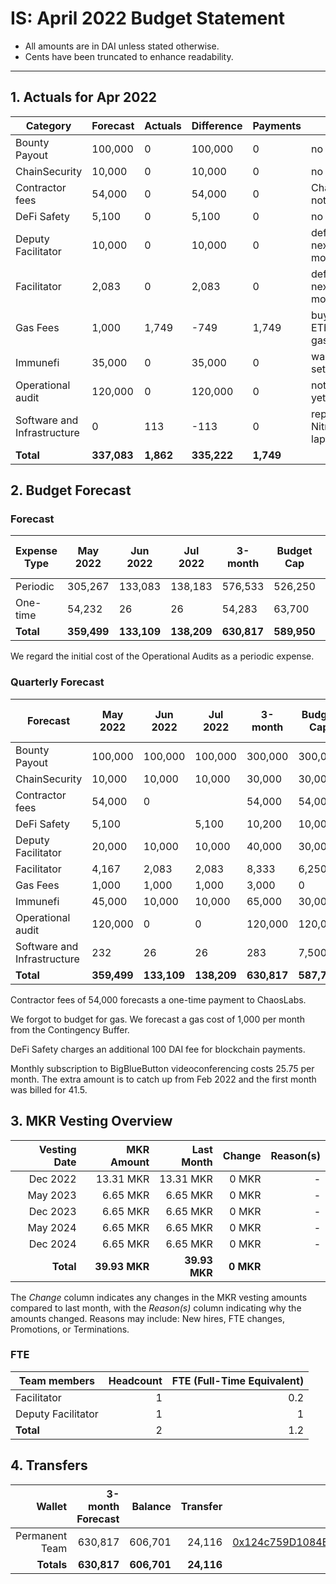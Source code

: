 # IS: April 2022 Budget Statement

* All amounts are in DAI unless stated otherwise.
* Cents have been truncated to enhance readability.

---

## 1. Actuals for Apr 2022

|Category                   |Forecast|Actuals|Difference|Payments|Why                   |
|---------------------------|--------|-------|----------|--------|----------------------|
|Bounty Payout              |100,000 |0      |100,000   |0       |no payouts            |
|ChainSecurity              |10,000  |0      |10,000    |0       |no usage              |
|Contractor fees            |54,000  |0      |54,000    |0       |ChaosLabs not ready   |
|DeFi Safety                |5,100   |0      |5,100     |0       |no usage              |
|Deputy Facilitator         |10,000  |0      |10,000    |0       |deferred to next month|
|Facilitator                |2,083   |0      |2,083     |0       |deferred to next month|
|Gas Fees                   |1,000   |1,749  |\-749     |1,749   |buy 0.5 ETH for gas   |
|Immunefi                   |35,000  |0      |35,000    |0       |wallet not set up     |
|Operational audit          |120,000 |0      |120,000   |0       |not started yet       |
|Software and Infrastructure|0       |113    |\-113     |0       |repair NitroPad laptop|
|**Total**                      |**337,083** |**1,862**  |**335,222**   |**1,749**   |                      |

## 2. Budget Forecast

### Forecast

|Expense Type|May 2022|Jun 2022|Jul 2022|3-month|Budget Cap|Budget Cap + Buffer|
|------------|--------|--------|--------|-------|----------|-------------------|
|Periodic    |305,267 |133,083 |138,183 |576,533|526,250   |605,188            |
|One-time    |54,232  |26      |26      |54,283 |63,700    |73,255             |
|**Total**       |**359,499** |**133,109** |**138,209** |**630,817**|**589,950**   |**678,443**            |

We regard the initial cost of the Operational Audits as a periodic expense.

### Quarterly Forecast

|Forecast          |May 2022|Jun 2022|Jul 2022|3-month|Budget Cap|Budget Cap + Buffer|
|------------------|--------|--------|--------|-------|----------|-------------------|
|Bounty Payout              |100,000|100,000|100,000|300,000|300,000   |345,000            |
|ChainSecurity              |10,000 |10,000 |10,000 |30,000 |30,000    |34,500             |
|Contractor fees            |54,000 |0      |       |54,000 |54,000    |62,100             |
|DeFi Safety                |5,100  |       |5,100  |10,200 |10,000    |11,500             |
|Deputy Facilitator         |20,000 |10,000 |10,000 |40,000 |30,000    |34,500             |
|Facilitator                |4,167  |2,083  |2,083  |8,333  |6,250     |7,188              |
|Gas Fees                   |1,000  |1,000  |1,000  |3,000  |0         |0                  |
|Immunefi                   |45,000 |10,000 |10,000 |65,000 |30,000    |34,500             |
|Operational audit          |120,000|0      |0      |120,000|120,000   |138,000            |
|Software and Infrastructure|232    |26     |26     |283    |7,500     |8,625              |
|**Total**                      |**359,499**|**133,109**|**138,209**|**630,817**|**587,750**   |**675,913**            |

Contractor fees of 54,000 forecasts a one-time payment to ChaosLabs.

We forgot to budget for gas. We forecast a gas cost of 1,000 per month
from the Contingency Buffer.

DeFi Safety charges an additional 100 DAI fee for blockchain payments.

Monthly subscription to BigBlueButton videoconferencing costs 25.75 per month. The extra amount is to catch up from Feb 2022 and the first month was billed for 41.5.

## 3. MKR Vesting Overview

|  Vesting Date  |       MKR Amount | Last Month |        Change |      Reason(s) |
|---------------:|-----------------:|-----------:|--------------:|---------------:|
|  Dec 2022        |      13.31 MKR |  13.31 MKR |   0 MKR |      -  |
|  May 2023        |       6.65 MKR |   6.65 MKR |   0 MKR |      - |
|  Dec 2023        |       6.65 MKR |   6.65 MKR |   0 MKR |      - |
|  May 2024        |       6.65 MKR |   6.65 MKR |   0 MKR |      - |
|  Dec 2024        |       6.65 MKR |   6.65 MKR |   0 MKR |      - |
|  **Total**       | **39.93 MKR**  |**39.93 MKR**| **0 MKR** |           |

The *Change* column indicates any changes in the MKR vesting amounts compared to last month, with the *Reason(s)* column indicating why the amounts changed. Reasons may include: New hires, FTE changes, Promotions, or Terminations.

### FTE

| Team members              |Headcount|FTE (Full-Time Equivalent)|
|---------------------------|--------:|-------------------------:|
| Facilitator               |1        |0.2                       |
| Deputy Facilitator        |1        |1                         |
| **Total**                 |2        |1.2                       |

## 4. Transfers

|  Wallet | 3-month Forecast    | Balance |      Transfer |                Multi-sig Address |
|--------:|---------------------:|-------:|--------------:|---------------------------------:|
| Permanent Team | 630,817     | 606,701      | 24,116 | [0x124c759D1084E67B19a206ab85c4527Fab26c342](https://gnosis-safe.io/app/#/safes/0x124c759D1084E67B19a206ab85c4527Fab26c342) |
| **Totals**     | **630,817** | **606,701**  | **24,116** | |
